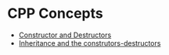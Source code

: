 # CPP Concepts
- [Constructor and Destructors](constructor.md)
- [Inheritance and the construtors-destructors](constructor.md)
